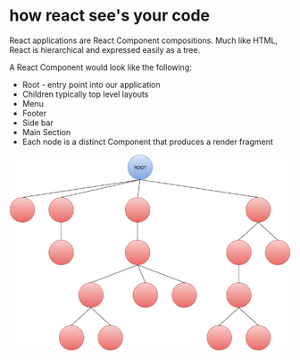 # how react see's your code

React applications are React Component compositions. Much like HTML, React is hierarchical and expressed easily as a tree.

A React Component would look like the following:

* Root - entry point into our application
* Children typically top level layouts
 * Menu
 * Footer
 * Side bar
 * Main Section
* Each node is a distinct Component that produces a render fragment

![React application tree](/images/dataflow-react-app.png)
